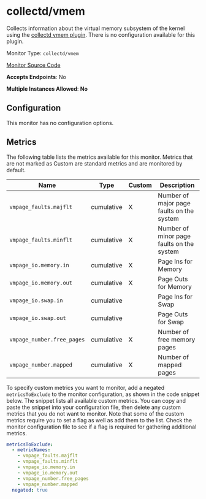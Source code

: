 <!--- GENERATED BY gomplate from scripts/docs/monitor-page.md.tmpl --->

# collectd/vmem

 Collects information about the virtual memory
subsystem of the kernel using the [collectd vmem
plugin](https://collectd.org/wiki/index.php/Plugin:vmem).  There is no
configuration available for this plugin.


Monitor Type: `collectd/vmem`

[Monitor Source Code](https://github.com/signalfx/signalfx-agent/tree/master/internal/monitors/collectd/vmem)

**Accepts Endpoints**: No

**Multiple Instances Allowed**: **No**

## Configuration

This monitor has no configuration options.


## Metrics

The following table lists the metrics available for this monitor. Metrics that are not marked as Custom are standard metrics and are monitored by default.

| Name | Type | Custom | Description |
| ---  | ---  | ---    | ---         |
| `vmpage_faults.majflt` | cumulative | X | Number of major page faults on the system |
| `vmpage_faults.minflt` | cumulative | X | Number of minor page faults on the system |
| `vmpage_io.memory.in` | cumulative | X | Page Ins for Memory |
| `vmpage_io.memory.out` | cumulative | X | Page Outs for Memory |
| `vmpage_io.swap.in` | cumulative |  | Page Ins for Swap |
| `vmpage_io.swap.out` | cumulative |  | Page Outs for Swap |
| `vmpage_number.free_pages` | cumulative | X | Number of free memory pages |
| `vmpage_number.mapped` | cumulative | X | Number of mapped pages |

To specify custom metrics you want to monitor, add a negated `metricsToExclude` to the monitor configuration, as shown in the code snippet below. The snippet lists all available custom metrics. You can copy and paste the snippet into your configuration file, then delete any custom metrics that you do not want to monitor. 
Note that some of the custom metrics require you to set a flag as well as add them to the list. Check the monitor configuration file to see if a flag is required for gathering additional metrics.
```yaml 
metricsToExclude:
  - metricNames:
    - vmpage_faults.majflt
    - vmpage_faults.minflt
    - vmpage_io.memory.in
    - vmpage_io.memory.out
    - vmpage_number.free_pages
    - vmpage_number.mapped
  negated: true
```





